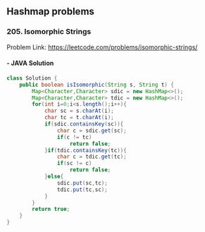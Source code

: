 ## Hashmap problems

### 205. Isomorphic Strings

Problem Link: https://leetcode.com/problems/isomorphic-strings/

#### - JAVA Solution
```java
class Solution {
    public boolean isIsomorphic(String s, String t) {
        Map<Character,Character> sdic = new HashMap<>();
        Map<Character,Character> tdic = new HashMap<>();
        for(int i=0;i<s.length();i++){
            char sc = s.charAt(i);
            char tc = t.charAt(i);
            if(sdic.containsKey(sc)){
                char c = sdic.get(sc);
                if(c != tc)
                    return false;
            }if(tdic.containsKey(tc)){
                char c = tdic.get(tc);
                if(sc != c)
                    return false; 
            }else{
                sdic.put(sc,tc);
                tdic.put(tc,sc);
            }
        }
        return true;
    }
}
```
